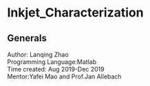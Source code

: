 # Inkjet_Characterization

## Generals
Author: Lanqing Zhao\
Programming Language:Matlab\
Time created: Aug 2019-Dec 2019\
Mentor:Yafei Mao and Prof.Jan Allebach
